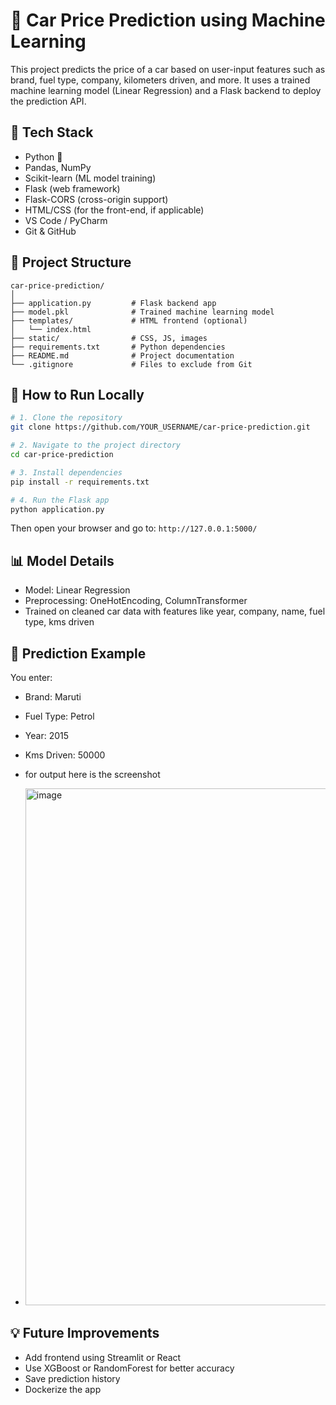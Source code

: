 # 🚗 Car Price Prediction using Machine Learning

This project predicts the price of a car based on user-input features such as brand, fuel type, company, kilometers driven, and more. It uses a trained machine learning model (Linear Regression) and a Flask backend to deploy the prediction API.

## 🔧 Tech Stack

- Python 🐍
- Pandas, NumPy
- Scikit-learn (ML model training)
- Flask (web framework)
- Flask-CORS (cross-origin support)
- HTML/CSS (for the front-end, if applicable)
- VS Code / PyCharm
- Git & GitHub

## 📁 Project Structure

```
car-price-prediction/
│
├── application.py         # Flask backend app
├── model.pkl              # Trained machine learning model
├── templates/             # HTML frontend (optional)
│   └── index.html
├── static/                # CSS, JS, images
├── requirements.txt       # Python dependencies
├── README.md              # Project documentation
└── .gitignore             # Files to exclude from Git
```

## 🚀 How to Run Locally

```bash
# 1. Clone the repository
git clone https://github.com/YOUR_USERNAME/car-price-prediction.git

# 2. Navigate to the project directory
cd car-price-prediction

# 3. Install dependencies
pip install -r requirements.txt

# 4. Run the Flask app
python application.py
```

Then open your browser and go to: `http://127.0.0.1:5000/`

## 📊 Model Details

- Model: Linear Regression
- Preprocessing: OneHotEncoding, ColumnTransformer
- Trained on cleaned car data with features like year, company, name, fuel type, kms driven

## 🧠 Prediction Example

You enter:

- Brand: Maruti
- Fuel Type: Petrol
- Year: 2015
- Kms Driven: 50000

- for output here is the screenshot
- <img width="1291" height="827" alt="image" src="https://github.com/user-attachments/assets/6fa8b93e-1eaf-4d12-8edc-99ef334b8301" />




## 💡 Future Improvements

- Add frontend using Streamlit or React
- Use XGBoost or RandomForest for better accuracy
- Save prediction history
- Dockerize the app
